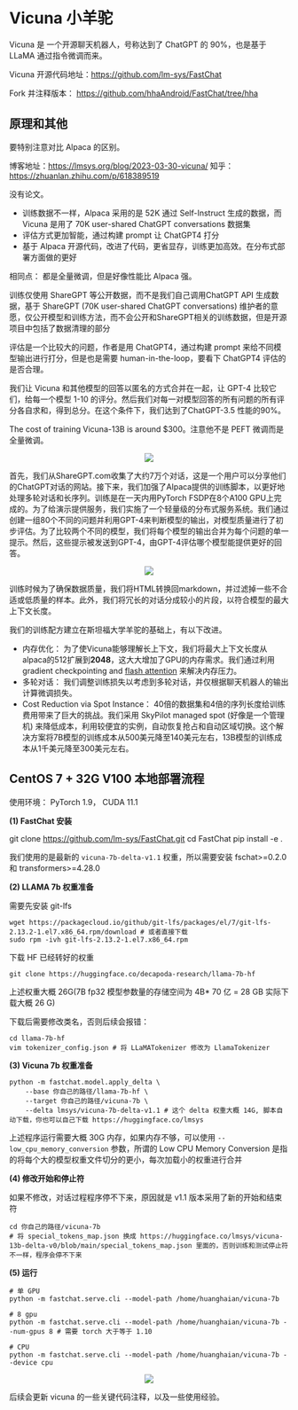 # Vicuna 小羊驼
Vicuna 是 一个开源聊天机器人，号称达到了 ChatGPT 的 90%，也是基于 LLaMA 通过指令微调而来。

Vicuna 开源代码地址：https://github.com/lm-sys/FastChat

Fork 并注释版本： https://github.com/hhaAndroid/FastChat/tree/hha

## 原理和其他

要特别注意对比 Alpaca 的区别。

博客地址：https://lmsys.org/blog/2023-03-30-vicuna/
知乎： https://zhuanlan.zhihu.com/p/618389519

没有论文。

- 训练数据不一样，Alpaca 采用的是 52K 通过 Self-Instruct 生成的数据，而 Vicuna 是用了  70K user-shared ChatGPT conversations 数据集
- 评估方式更加智能，通过构建 prompt 让 ChatGPT4 打分
- 基于 Alpaca 开源代码，改进了代码，更省显存，训练更加高效。在分布式部署方面做的更好

相同点： 都是全量微调，但是好像性能比 Alpaca 强。

训练仅使用 ShareGPT 等公开数据，而不是我们自己调用ChatGPT API 生成数据，基于 ShareGPT (70K user-shared ChatGPT conversations) 维护者的意愿，仅公开模型和训练方法，而不会公开和ShareGPT相关的训练数据，但是开源项目中包括了数据清理的部分

评估是一个比较大的问题，作者是用 ChatGPT4，通过构建 prompt 来给不同模型输出进行打分，但是也是需要 human-in-the-loop，要看下 ChatGPT4 评估的是否合理。

我们让 Vicuna 和其他模型的回答以匿名的方式合并在一起，让 GPT-4 比较它们，给每一个模型 1-10 的评分。然后我们对每一对模型回答的所有问题的所有评分各自求和，得到总分。在这个条件下，我们达到了ChatGPT-3.5 性能的90%。

The cost of training Vicuna-13B is around $300。注意他不是 PEFT 微调而是全量微调。

<div align=center>
<img src="https://github.com/open-mmlab/mmdetection/assets/17425982/02808565-70a9-4f81-8df2-94d9e71e34b9"/>
</div>

首先，我们从ShareGPT.com收集了大约7万个对话，这是一个用户可以分享他们的ChatGPT对话的网站。接下来，我们加强了Alpaca提供的训练脚本，以更好地处理多轮对话和长序列。训练是在一天内用PyTorch FSDP在8个A100 GPU上完成的。为了给演示提供服务，我们实施了一个轻量级的分布式服务系统。我们通过创建一组80个不同的问题并利用GPT-4来判断模型的输出，对模型质量进行了初步评估。为了比较两个不同的模型，我们将每个模型的输出合并为每个问题的单一提示。然后，这些提示被发送到GPT-4，由GPT-4评估哪个模型能提供更好的回答。

<div align=center>
<img src="https://github.com/open-mmlab/mmdetection/assets/17425982/d6cf5fe3-bddf-42a5-a498-8b530ed08934"/>
</div>

训练时候为了确保数据质量，我们将HTML转换回markdown，并过滤掉一些不合适或低质量的样本。此外，我们将冗长的对话分成较小的片段，以符合模型的最大上下文长度。

我们的训练配方建立在斯坦福大学羊驼的基础上，有以下改进。

- 内存优化： 为了使Vicuna能够理解长上下文，我们将最大上下文长度从alpaca的512扩展到**2048**，这大大增加了GPU的内存需求。我们通过利用gradient checkpointing and [flash attention](https://arxiv.org/abs/2205.14135) 来解决内存压力。
- 多轮对话： 我们调整训练损失以考虑到多轮对话，并仅根据聊天机器人的输出计算微调损失。
- Cost Reduction via Spot Instance： 40倍的数据集和4倍的序列长度给训练费用带来了巨大的挑战。我们采用 SkyPilot managed spot (好像是一个管理机) 来降低成本，利用较便宜的实例，自动恢复抢占和自动区域切换。这个解决方案将7B模型的训练成本从500美元降至140美元左右，13B模型的训练成本从1千美元降至300美元左右。


## CentOS 7 + 32G V100 本地部署流程
使用环境： PyTorch 1.9， CUDA 11.1

**(1) FastChat 安装**

git clone https://github.com/lm-sys/FastChat.git
cd FastChat
pip install -e .

我们使用的是最新的 `vicuna-7b-delta-v1.1` 权重，所以需要安装 fschat>=0.2.0 和 transformers>=4.28.0

**(2) LLAMA 7b 权重准备**

需要先安装 git-lfs
```shell
wget https://packagecloud.io/github/git-lfs/packages/el/7/git-lfs-2.13.2-1.el7.x86_64.rpm/download # 或者直接下载
sudo rpm -ivh git-lfs-2.13.2-1.el7.x86_64.rpm
```

下载 HF 已经转好的权重

```shell
git clone https://huggingface.co/decapoda-research/llama-7b-hf
```
上述权重大概 26G(7B fp32 模型参数量的存储空间为 4B* 70 亿 = 28 GB 实际下载大概 26 G)

下载后需要修改类名，否则后续会报错：

```shell
cd llama-7b-hf
vim tokenizer_config.json # 将 LLaMATokenizer 修改为 LlamaTokenizer
```

**(3) Vicuna 7b 权重准备**

```shell
python -m fastchat.model.apply_delta \
    --base 你自己的路径/llama-7b-hf \
    --target 你自己的路径/vicuna-7b \
    --delta lmsys/vicuna-7b-delta-v1.1 # 这个 delta 权重大概 14G, 脚本自动下载，你也可以自己下载 https://huggingface.co/lmsys
```
上述程序运行需要大概 30G 内存，如果内存不够，可以使用 `--low_cpu_memory_conversion` 参数，所谓的 Low CPU Memory Conversion 是指的将每个大的模型权重文件切分的更小，每次加载小的权重进行合并

**(4) 修改开始和停止符**

如果不修改，对话过程程序停不下来，原因就是 v1.1 版本采用了新的开始和结束符

```shell
cd 你自己的路径/vicuna-7b
# 将 special_tokens_map.json 换成 https://huggingface.co/lmsys/vicuna-13b-delta-v0/blob/main/special_tokens_map.json 里面的，否则训练和测试停止符不一样，程序会停不下来
```

**(5) 运行**

```shell
# 单 GPU
python -m fastchat.serve.cli --model-path /home/huanghaian/vicuna-7b

# 8 gpu
python -m fastchat.serve.cli --model-path /home/huanghaian/vicuna-7b --num-gpus 8 # 需要 torch 大于等于 1.10

# CPU
python -m fastchat.serve.cli --model-path /home/huanghaian/vicuna-7b --device cpu
```

<div align=center>
<img src="https://user-images.githubusercontent.com/17425982/233524677-cf89dee8-3ee8-47f9-9dc5-667aac27ee51.png"/>
</div>

后续会更新 vicuna 的一些关键代码注释，以及一些使用经验。
